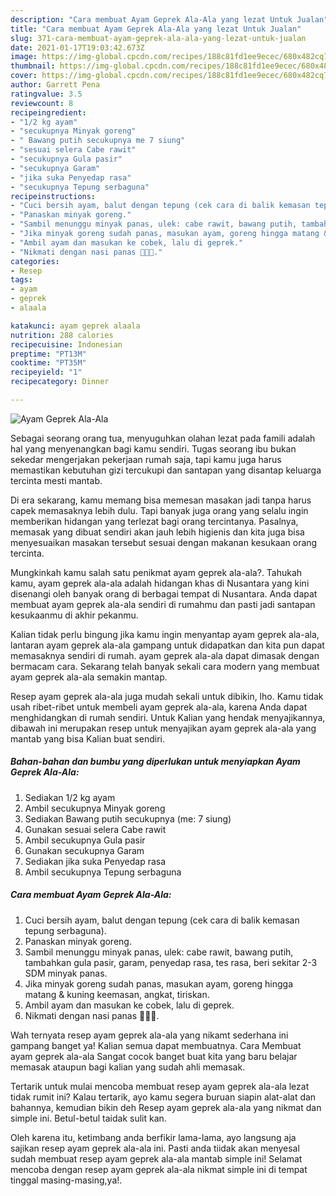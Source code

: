 ```yaml
---
description: "Cara membuat Ayam Geprek Ala-Ala yang lezat Untuk Jualan"
title: "Cara membuat Ayam Geprek Ala-Ala yang lezat Untuk Jualan"
slug: 371-cara-membuat-ayam-geprek-ala-ala-yang-lezat-untuk-jualan
date: 2021-01-17T19:03:42.673Z
image: https://img-global.cpcdn.com/recipes/188c81fd1ee9ecec/680x482cq70/ayam-geprek-ala-ala-foto-resep-utama.jpg
thumbnail: https://img-global.cpcdn.com/recipes/188c81fd1ee9ecec/680x482cq70/ayam-geprek-ala-ala-foto-resep-utama.jpg
cover: https://img-global.cpcdn.com/recipes/188c81fd1ee9ecec/680x482cq70/ayam-geprek-ala-ala-foto-resep-utama.jpg
author: Garrett Pena
ratingvalue: 3.5
reviewcount: 8
recipeingredient:
- "1/2 kg ayam"
- "secukupnya Minyak goreng"
- " Bawang putih secukupnya me 7 siung"
- "sesuai selera Cabe rawit"
- "secukupnya Gula pasir"
- "secukupnya Garam"
- "jika suka Penyedap rasa"
- "secukupnya Tepung serbaguna"
recipeinstructions:
- "Cuci bersih ayam, balut dengan tepung (cek cara di balik kemasan tepung serbaguna)."
- "Panaskan minyak goreng."
- "Sambil menunggu minyak panas, ulek: cabe rawit, bawang putih, tambahkan gula pasir, garam, penyedap rasa, tes rasa, beri sekitar 2-3 SDM minyak panas."
- "Jika minyak goreng sudah panas, masukan ayam, goreng hingga matang &amp; kuning keemasan, angkat, tiriskan."
- "Ambil ayam dan masukan ke cobek, lalu di geprek."
- "Nikmati dengan nasi panas 🥰🥰🥰."
categories:
- Resep
tags:
- ayam
- geprek
- alaala

katakunci: ayam geprek alaala 
nutrition: 288 calories
recipecuisine: Indonesian
preptime: "PT13M"
cooktime: "PT35M"
recipeyield: "1"
recipecategory: Dinner

---
```



![Ayam Geprek Ala-Ala](https://img-global.cpcdn.com/recipes/188c81fd1ee9ecec/680x482cq70/ayam-geprek-ala-ala-foto-resep-utama.jpg)

Sebagai seorang orang tua, menyuguhkan olahan lezat pada famili adalah hal yang menyenangkan bagi kamu sendiri. Tugas seorang ibu bukan sekedar mengerjakan pekerjaan rumah saja, tapi kamu juga harus memastikan kebutuhan gizi tercukupi dan santapan yang disantap keluarga tercinta mesti mantab.

Di era  sekarang, kamu memang bisa memesan masakan jadi tanpa harus capek memasaknya lebih dulu. Tapi banyak juga orang yang selalu ingin memberikan hidangan yang terlezat bagi orang tercintanya. Pasalnya, memasak yang dibuat sendiri akan jauh lebih higienis dan kita juga bisa menyesuaikan masakan tersebut sesuai dengan makanan kesukaan orang tercinta. 



Mungkinkah kamu salah satu penikmat ayam geprek ala-ala?. Tahukah kamu, ayam geprek ala-ala adalah hidangan khas di Nusantara yang kini disenangi oleh banyak orang di berbagai tempat di Nusantara. Anda dapat membuat ayam geprek ala-ala sendiri di rumahmu dan pasti jadi santapan kesukaanmu di akhir pekanmu.

Kalian tidak perlu bingung jika kamu ingin menyantap ayam geprek ala-ala, lantaran ayam geprek ala-ala gampang untuk didapatkan dan kita pun dapat memasaknya sendiri di rumah. ayam geprek ala-ala dapat dimasak dengan bermacam cara. Sekarang telah banyak sekali cara modern yang membuat ayam geprek ala-ala semakin mantap.

Resep ayam geprek ala-ala juga mudah sekali untuk dibikin, lho. Kamu tidak usah ribet-ribet untuk membeli ayam geprek ala-ala, karena Anda dapat menghidangkan di rumah sendiri. Untuk Kalian yang hendak menyajikannya, dibawah ini merupakan resep untuk menyajikan ayam geprek ala-ala yang mantab yang bisa Kalian buat sendiri.

<!--inarticleads1-->

##### Bahan-bahan dan bumbu yang diperlukan untuk menyiapkan Ayam Geprek Ala-Ala:

1. Sediakan 1/2 kg ayam
1. Ambil secukupnya Minyak goreng
1. Sediakan  Bawang putih secukupnya (me: 7 siung)
1. Gunakan sesuai selera Cabe rawit
1. Ambil secukupnya Gula pasir
1. Gunakan secukupnya Garam
1. Sediakan jika suka Penyedap rasa
1. Ambil secukupnya Tepung serbaguna




<!--inarticleads2-->

##### Cara membuat Ayam Geprek Ala-Ala:

1. Cuci bersih ayam, balut dengan tepung (cek cara di balik kemasan tepung serbaguna).
1. Panaskan minyak goreng.
1. Sambil menunggu minyak panas, ulek: cabe rawit, bawang putih, tambahkan gula pasir, garam, penyedap rasa, tes rasa, beri sekitar 2-3 SDM minyak panas.
1. Jika minyak goreng sudah panas, masukan ayam, goreng hingga matang &amp; kuning keemasan, angkat, tiriskan.
1. Ambil ayam dan masukan ke cobek, lalu di geprek.
1. Nikmati dengan nasi panas 🥰🥰🥰.




Wah ternyata resep ayam geprek ala-ala yang nikamt sederhana ini gampang banget ya! Kalian semua dapat membuatnya. Cara Membuat ayam geprek ala-ala Sangat cocok banget buat kita yang baru belajar memasak ataupun bagi kalian yang sudah ahli memasak.

Tertarik untuk mulai mencoba membuat resep ayam geprek ala-ala lezat tidak rumit ini? Kalau tertarik, ayo kamu segera buruan siapin alat-alat dan bahannya, kemudian bikin deh Resep ayam geprek ala-ala yang nikmat dan simple ini. Betul-betul taidak sulit kan. 

Oleh karena itu, ketimbang anda berfikir lama-lama, ayo langsung aja sajikan resep ayam geprek ala-ala ini. Pasti anda tiidak akan menyesal sudah membuat resep ayam geprek ala-ala mantab simple ini! Selamat mencoba dengan resep ayam geprek ala-ala nikmat simple ini di tempat tinggal masing-masing,ya!.

